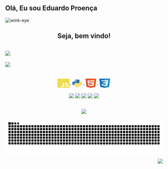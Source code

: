 ## Olá, Eu sou Eduardo Proença
![wink-eye](https://user-images.githubusercontent.com/107010062/172271952-29aa4779-a01c-4f10-bce9-768d07e91dce.gif)
</br>
<div align="center">
<h2> Seja, bem vindo! </h2>
</div>
</br>
<div align="center">
  <div align="left">
  <a href="https://github.com/eduardoproenca">
  <img height="175em" src="https://github-readme-stats.vercel.app/api?username=eduardoproenca&show_icons=true&theme=dark&include_all_commits=true&count_private=true"/>
    </div>
    </br>
  <div align="left">
    <img height="150em" src="https://github-readme-stats.vercel.app/api/top-langs/?username=eduardoproenca&layout=compact&langs_count=7&theme=dark"/>
</div>
</div>
</br>
 <div align="center">
<div style="display: inline_block"><br>
  <img align="center" alt="Edu-Js" height="30" width="40" src="https://raw.githubusercontent.com/devicons/devicon/master/icons/javascript/javascript-plain.svg">
  <img align="center" alt="Edu-Python" height="30" width="40" src="https://raw.githubusercontent.com/devicons/devicon/master/icons/python/python-original.svg">
  <img align="center" alt="Edu-HTML" height="30" width="40" src="https://raw.githubusercontent.com/devicons/devicon/master/icons/html5/html5-original.svg">
  <img align="center" alt="Edu-CSS" height="30" width="40" src="https://raw.githubusercontent.com/devicons/devicon/master/icons/css3/css3-original.svg">
</div>
 </div>
</br>
<div align="center">
  <a href="https://www.youtube.com/channel/UCSch6gG7CEGznFz9OTKKqZw" target="_blank"><img src="https://img.shields.io/badge/YouTube-FF0000?style=for-the-badge&logo=youtube&logoColor=white" target="_blank"></a>
  <a href="https://www.instagram.com/gab_proenca/" target="_blank"><img src="https://img.shields.io/badge/-Instagram-%23E4405F?style=for-the-badge&logo=instagram&logoColor=white" target="_blank"></a> 
  <a href = "mailto:eduardogabs020@gmail.com"><img src="https://img.shields.io/badge/-Gmail-%23333?style=for-the-badge&logo=gmail&logoColor=white" target="_blank"></a>
  <a href="https://www.linkedin.com/in/eduardo-gabriel-proen%C3%A7a-de-carvalho-progms01000111/" target="_blank"><img src="https://img.shields.io/badge/-LinkedIn-%230077B5?style=for-the-badge&logo=linkedin&logoColor=white" target="_blank"></a> 
<a href="https://discord.gg/hZDKF88A" target="_blank"><img src="https://img.shields.io/badge/Discord-7289DA?style=for-the-badge&logo=discord&logoColor=white" target="_blank"></a>

</div>
</br>
<p align="center">   <img alingn="center" src="https://profile-counter.glitch.me/eduardoproenca/count.svg" /></p>

![snake gif](https://github.com/eduardoproenca/eduardoproenca/blob/output/github-contribution-grid-snake.svg)

<div align="right">
<img height = "150" src="https://user-images.githubusercontent.com/107010062/172453258-cfa30e4b-73d9-4abc-b8d3-f34be23c0060.png">
</div>

